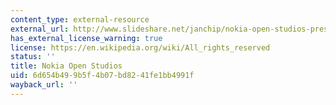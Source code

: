```yaml
---
content_type: external-resource
external_url: http://www.slideshare.net/janchip/nokia-open-studios-presentation
has_external_license_warning: true
license: https://en.wikipedia.org/wiki/All_rights_reserved
status: ''
title: Nokia Open Studios
uid: 6d654b49-9b5f-4b07-bd82-41fe1bb4991f
wayback_url: ''
---
```

